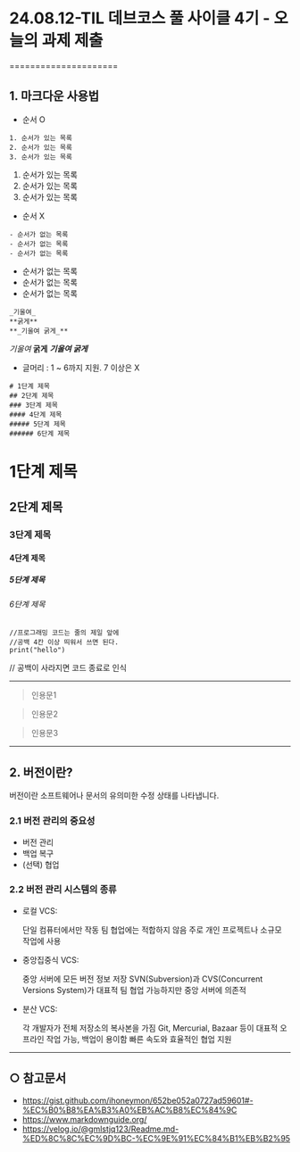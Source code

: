 # 24.08.12-TIL 데브코스 풀 사이클 4기 - 오늘의 과제 제출 
=====================

## 1. 마크다운 사용법 

* 순서 O
```
1. 순서가 있는 목록
2. 순서가 있는 목록
3. 순서가 있는 목록
```
1. 순서가 있는 목록
2. 순서가 있는 목록
3. 순서가 있는 목록

* 순서 X
```
- 순서가 없는 목록
- 순서가 없는 목록
- 순서가 없는 목록
```
- 순서가 없는 목록
- 순서가 없는 목록
- 순서가 없는 목록

  
```
_기울여_
**굵게**
**_기울여 굵게_**
```
_기울여_
**굵게**
**_기울여 굵게_**


* 글머리 : 1 ~ 6까지 지원. 7 이상은 X
```
# 1단계 제목
## 2단계 제목
### 3단계 제목
#### 4단계 제목
##### 5단계 제목
###### 6단계 제목
```
# 1단계 제목
## 2단계 제목
### 3단계 제목
#### 4단계 제목
##### 5단계 제목
###### 6단계 제목

```
//프로그래밍 코드는 줄의 제일 앞에
//공백 4칸 이상 띄워서 쓰면 된다.
print("hello")
```
// 공백이 사라지면 코드 종료로 인식

---
> 인용문1

> 인용문2

> 인용문3
---

## 2. 버전이란? 
버전이란 소프트웨어나 문서의 유의미한 수정 상태를 나타냅니다.

### 2.1 버전 관리의 중요성
- 버전 관리
- 백업 복구
- (선택) 협업

### 2.2 **버전 관리 시스템의 종류**

- 로컬 VCS:
    
    단일 컴퓨터에서만 작동
    팀 협업에는 적합하지 않음
    주로 개인 프로젝트나 소규모 작업에 사용
    
- 중앙집중식 VCS:
    
    중앙 서버에 모든 버전 정보 저장
    SVN(Subversion)과 CVS(Concurrent Versions System)가 대표적
    팀 협업 가능하지만 중앙 서버에 의존적
    
- 분산 VCS:
    
    각 개발자가 전체 저장소의 복사본을 가짐
    Git, Mercurial, Bazaar 등이 대표적
    오프라인 작업 가능, 백업이 용이함
    빠른 속도와 효율적인 협업 지원
  
--- 
## ○ 참고문서
* https://gist.github.com/ihoneymon/652be052a0727ad59601#-%EC%B0%B8%EA%B3%A0%EB%AC%B8%EC%84%9C
* https://www.markdownguide.org/
* https://velog.io/@gmlstjq123/Readme.md-%ED%8C%8C%EC%9D%BC-%EC%9E%91%EC%84%B1%EB%B2%95
